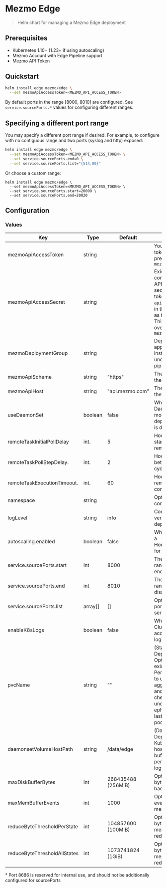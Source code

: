 # Mezmo Edge

> Helm chart for managing a Mezmo Edge deployment

## Prerequisites

- Kubernetes 1.10+ (1.23+ if using autoscaling)
- Mezmo Account with Edge Pipeline support
- Mezmo API Token


## Quickstart

```sh
helm install edge mezmo/edge \
  --set mezmoApiAccessToken=<MEZMO_API_ACCESS_TOKEN>
```

By default ports in the range [8000, 8010] are configured. See `service.sourcePorts.*` values for configuring different ranges.

## Specifying a different port range
You may specify a different port range if desired.
For example, to configure with no contiguous range and two ports (syslog and http) exposed:

```sh
helm install edge mezmo/edge \
  --set mezmoApiAccessToken=<MEZMO_API_ACCESS_TOKEN> \
  --set service.sourcePorts.end=0 \
  --set service.sourcePorts.list="{514,80}"
```

Or choose a custom range:

```shell
helm install edge mezmo/edge \
  --set mezmoApiAccessToken=<MEZMO_API_ACCESS_TOKEN> \
  --set service.sourcePorts.start=20000 \
  --set service.sourcePorts.end=20020
```

## Configuration

### Values

| **Key**                      | **Type** | **Default**      | **Description**
| ---------------------------- | -------- | ---------------- | ----------------------------------------------------------------------
| mezmoApiAccessToken       | string   |                 | Your Mezmo API access token. This has a lower precedence than `mezmoApiAccessSecret`
| mezmoApiAccessSecret      | string   |                 | Existing secret containing your Mezmo API access token. Given secret should have the token in a key named `api-access-token` and be in the same namespace as the Edge instance. This takes precedence over `mezmoApiAccessToken`
| mezmoDeploymentGroup         | string   |                  | Deployment group to apply to this Edge instance. Leaving undefined pulls all Edge pipelines for the org
| mezmoApiScheme               | string   | "https"          | The scheme to use for the Mezmo API URL
| mezmoApiHost                 | string   | "api.mezmo.com"  | The hostname(:port) of the Mezmo API
| useDaemonSet                 | boolean  | false            | Whether to use DaemonSet deployment model, or StatefulSet deployment model (STS is default)
| remoteTaskInitialPollDelay   | int.     | 5                | How long to wait post start-up to poll for remote tasks (seconds)
| remoteTaskPollStepDelay.     | int.     | 2                | How long to wait between task polling cycles (seconds)
| remoteTaskExecutionTimeout.  | int.     | 60               | How long to wait for remote task calls to complete (seconds)
| namespace                    | string   |                  | Optional namespace for compartmentalization
| logLevel                     | string   | info             | Controls the logging verbosity of the deployment
| autoscaling.enabled          | boolean  | false            | Whether or not to enable a HorizontalPodAutoscaler for this deployment
| service.sourcePorts.start    | int      | 8000             | The start of the port range (inclusive [start, end])
| service.sourcePorts.end      | int      | 8010             | The end of the port range (set 0 or "" to disable port range)
| service.sourcePorts.list     | array[]  | []               | Optional list of discrete ports to configure on the service
| enableK8sLogs                | boolean  | false            | Whether or not to add ClusterRole and Volume access required for k8s logs source
| pvcName                      | string   | ""               | (Statefulset Deployments Only) Optional name for an existing PersistentVolumeClaim to use for disk buffering, aggregate persistence and k8s log checkpoints. Leaving undefined will default to ephemeral storage lasting the lifetime of the pod
| daemonsetVolumeHostPath      | string   | /data/edge       | (Daemonset Deployments Only) Kubernetes worker node host path to use for disk buffering, aggregate persistence and k8s logs checkpoints.
| maxDiskBufferBytes           | int      |268435488 (256MiB)| Optional max number of bytes to store in a disk-backed buffer.
| maxMemBufferEvents           | int      | 1000             | Optional max number of events to store in a memory buffer.
| reduceByteThresholdPerState  | int      | 104857600 (100MiB)| Optional max number of bytes to store in a memory for any given reduce component.
| reduceByteThresholdAllStates | int      | 1073741824 (1GiB) | Optional max number of bytes to store in a memory for all given reduce components.

\* Port 8686 is reserved for internal use, and should not be additionally configured for sourcePorts
